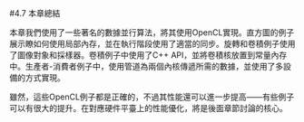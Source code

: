 #4.7 本章總結

本章我們使用了一些著名的數據並行算法，將其使用OpenCL實現。直方圖的例子展示瞭如何使用局部內存，並在執行階段使用了適當的同步。旋轉和卷積例子使用了圖像對象和採樣器。卷積例子中使用了C++ API，並將卷積核放置到常量內存中。生產者-消費者例子中，使用管道為兩個內核傳遞所需的數據，並使用了多設備的方式實現。

雖然，這些OpenCL例子都是正確的，不過其性能還可以進一步提高——有些例子可以有很大的提升。在對應硬件平臺上的性能優化，將是後面章節討論的核心。